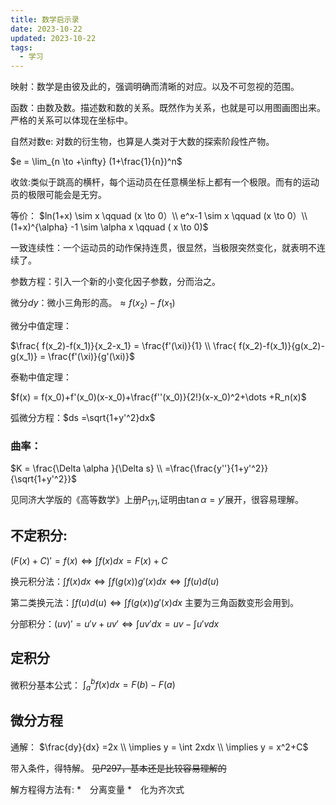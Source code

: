 ```yaml
---
title: 数学启示录
date: 2023-10-22
updated: 2023-10-22
tags:
  - 学习
---
```


映射：数学是由彼及此的，强调明确而清晰的对应。以及不可忽视的范围。

函数：由数及数。描述数和数的关系。既然作为关系，也就是可以用图画图出来。严格的关系可以体现在坐标中。

自然对数e:  对数的衍生物，也算是人类对于大数的探索阶段性产物。

$e = \lim_{n \to +\infty} (1+\frac{1}{n})^n$

收敛:类似于跳高的横杆，每个运动员在任意横坐标上都有一个极限。而有的运动员的极限可能会是无穷。

等价：
$ln(1+x) \sim x  \qquad (x \to 0）\\
e^x-1  \sim x  \qquad (x \to 0）\\
(1+x)^{\alpha} -1  \sim \alpha x    \qquad ( x \to 0)$

一致连续性：一个运动员的动作保持连贯，很显然，当极限突然变化，就表明不连续了。

参数方程：引入一个新的小变化因子参数，分而治之。

微分$dy$：微小三角形的高。$\approx f(x_2)-f(x_1)$

微分中值定理：

$\frac{ f(x_2)-f(x_1)}{x_2-x_1} = \frac{f'(\xi)}{1} \\
\frac{ f(x_2)-f(x_1)}{g(x_2)-g(x_1)} = \frac{f'(\xi)}{g'(\xi)}$

泰勒中值定理：

$f(x) = f(x_0)+f'(x_0)(x-x_0)+\frac{f''(x_0)}{2!}(x-x_0)^2+\dots +R_n(x)$

弧微分方程：$ds =\sqrt{1+y'^2}dx$

### 曲率：

$K = \frac{\Delta \alpha }{\Delta s}  \\
   =\frac{\frac{y''}{1+y'^2}}{\sqrt{1+y'^2}}$

见同济大学版的《高等数学》上册$P_{171}$,证明由$\tan \alpha = y'$展开，很容易理解。

## 不定积分:


$(F(x)+C)'=f(x) \iff \int f(x)dx =F(x)+C$

换元积分法：$\int f(x)dx  \iff \int f(g(x))g'(x)dx \iff \int f(u)d(u)$

第二类换元法：$\int f(u)d(u) \iff \int f(g(x))g'(x)dx$
主要为三角函数变形会用到。

分部积分：$(uv)'=u'v+uv' \iff \int uv'dx = uv - \int u'vdx$

## 定积分
微积分基本公式：
$\int_a^bf(x)dx=F(b)-F(a)$

## 微分方程
通解：
$\frac{dy}{dx} =2x  \\
\implies y = \int 2xdx  \\
\implies  y = x^2+C$

带入条件，得特解。
~~见$P297$，基本还是比较容易理解的~~

解方程得方法有:
 *　分离变量
 *　化为齐次式
